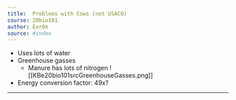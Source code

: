 ```yaml
---
title:  Problems with Cows (not USACO)
course: 20bio101
author: Exr0n
source: #index
---
```


- Uses lots of water
- Greenhouse gasses
	- Manure has lots of nitrogen
	![[KBe20bio101srcGreenhouseGasses.png]]
- Energy conversion factor: 49x?

---